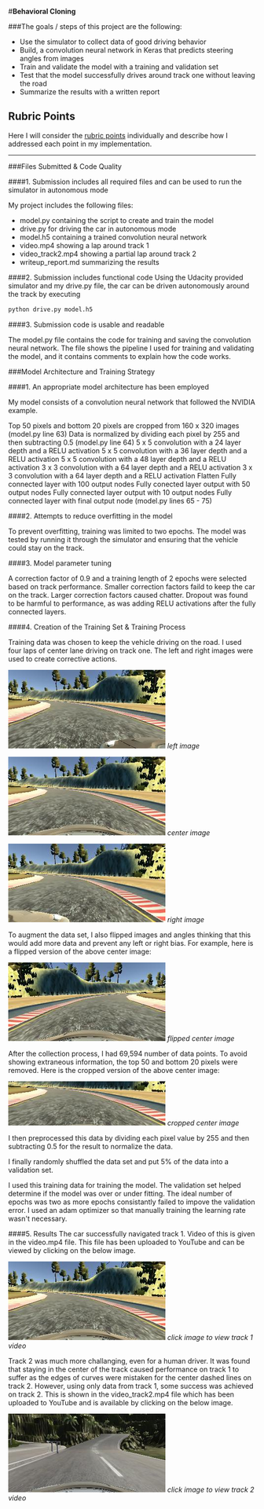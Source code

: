 #**Behavioral Cloning** 


###The goals / steps of this project are the following:
- Use the simulator to collect data of good driving behavior
- Build, a convolution neural network in Keras that predicts steering angles from images
- Train and validate the model with a training and validation set
- Test that the model successfully drives around track one without leaving the road
- Summarize the results with a written report


[//]: # (Image References)

[image1]: ./report/left.jpg "Left Camera"
[image2]: ./report/center.jpg "Center Camera"
[image3]: ./report/right.jpg "Right Camera"
[image4]:  ./report/flipped.jpg "Flipped Image"
[image5]: ./report/cropped.jpg "Cropped Image"
[image6]: ./report/track2.jpg "Track 2 video"
[image7]:./report/center.jpg "Track 1 video"


## Rubric Points
Here I will consider the [rubric points](https://review.udacity.com/#!/rubrics/432/view) individually and describe how I addressed each point in my implementation.

---
###Files Submitted & Code Quality

####1. Submission includes all required files and can be used to run the simulator in autonomous mode

My project includes the following files:
- model.py containing the script to create and train the model
- drive.py for driving the car in autonomous mode
- model.h5 containing a trained convolution neural network 
- video.mp4 showing a lap around track 1
- video_track2.mp4 showing a partial lap around track 2
- writeup_report.md  summarizing the results

####2. Submission includes functional code
Using the Udacity provided simulator and my drive.py file, the car can be driven autonomously around the track by executing 
```sh
python drive.py model.h5
```

####3. Submission code is usable and readable

The model.py file contains the code for training and saving the convolution neural network. The file shows the pipeline I used for training and validating the model, and it contains comments to explain how the code works.

###Model Architecture and Training Strategy

####1. An appropriate model architecture has been employed

My model consists of a convolution neural network that followed the NVIDIA example. 

Top 50 pixels and bottom 20 pixels are cropped from 160 x 320 images (model.py line 63)
Data is normalized by dividing each pixel by 255 and then subtracting 0.5 (model.py line 64)
5 x 5 convolution with a 24 layer depth and a RELU activation
5 x 5 convolution with a 36 layer depth and a RELU activation
5 x 5 convolution with a 48 layer depth and a RELU activation
3 x 3 convolution with a 64 layer depth and a RELU activation
3 x 3 convolution with a 64 layer depth and a RELU activation
Flatten
Fully connected layer with 100 output nodes
Fully conected layer output with 50 output nodes
Fully connected layer output with 10 output nodes
Fully connected layer with final output node
(model.py lines 65 - 75)

####2. Attempts to reduce overfitting in the model

To prevent overfitting, training was limited to two epochs. The model was tested by running it through the simulator and ensuring that the vehicle could stay on the track.

####3. Model parameter tuning

A correction factor of 0.9 and a training length of 2 epochs were selected based on track performance.  Smaller correction factors faild to keep the car on the track. Larger correction factors caused chatter.  Dropout was found to be harmful to performance, as was adding RELU activations after the fully connected layers.

####4. Creation of the Training Set & Training Process

Training data was chosen to keep the vehicle driving on the road. I used four laps of center lane driving on track one.  The left and right images were used to create corrective actions.

![lalt text][image1]
*left image*

![alt text][image2]
*center image*


![alt text][image3]
*right image*


To augment the data set, I also flipped images and angles thinking that this would add more data and prevent any left or right bias.  For example, here is a flipped version of the above center image:

![alt text][image4]
*flipped center image*


After the collection process, I had 69,594 number of data points. To avoid showing extraneous information, the top 50 and bottom 20 pixels were removed. Here is the cropped version of the above center image:

![alt text][image5]
*cropped center image*


I then preprocessed this data by dividing each pixel value by 255 and then subtracting 0.5 for the result to normalize the data.


I finally randomly shuffled the data set and put 5% of the data into a validation set. 

I used this training data for training the model. The validation set helped determine if the model was over or under fitting. The ideal number of epochs was two as more epochs consistantly failed to impove the validation error. I used an adam optimizer so that manually training the learning rate wasn't necessary.

####5. Results
The car successfully navigated track 1. Video of this is given in the video.mp4 file.  This file has been uploaded to YouTube and can be viewed by clicking on the below image.

[![Track 1][image7]](https://youtu.be/vhzxwS0nGf0)
*click image to view track 1 video*

Track 2 was much more challanging, even for a human driver. It was found that staying in the center of the track caused performance on track 1 to suffer as the edges of curves were mistaken for the center dashed lines on track 2. However, using only data from track 1, some success was achieved on track 2.  This is shown in the video_track2.mp4 file which has been uploaded to YouTube and is available by clicking on the below image.

[![Track 2][image6]](https://youtu.be/EIk6GieTMG8)
*click image to view track 2 video*





